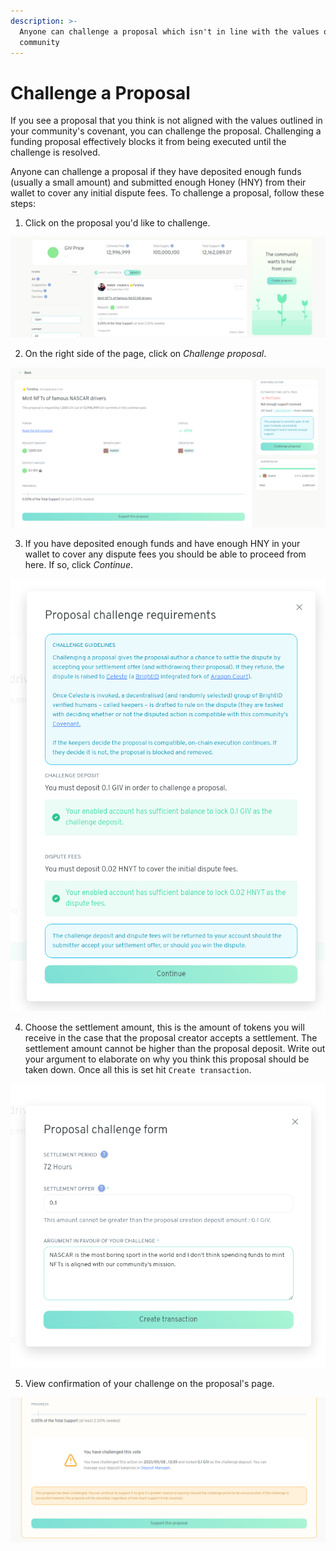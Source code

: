 ```yaml
---
description: >-
  Anyone can challenge a proposal which isn't in line with the values of the
  community
---
```


# Challenge a Proposal

If you see a proposal that you think is not aligned with the values outlined in your community's covenant, you can challenge the proposal. Challenging a funding proposal effectively blocks it from being executed until the challenge is resolved.

Anyone can challenge a proposal if they have deposited enough funds \(usually a small amount\) and submitted enough Honey \(HNY\) from their wallet to cover any initial dispute fees. To challenge a proposal, follow these steps:

1. Click on the proposal you'd like to challenge.

![](../../.gitbook/assets/pickProposalToChallenge.png)

2. On the right side of the page, click on _Challenge proposal_.

![](../../.gitbook/assets/clickChallenge.png)

3. If you have deposited enough funds and have enough HNY in your wallet to cover any dispute fees you should be able to proceed from here. If so, click _Continue_.

![](../../.gitbook/assets/challengeRequirements2.png)

4. Choose the settlement amount, this is the amount of tokens you will receive in the case that the proposal creator accepts a settlement. The settlement amount cannot be higher than the proposal deposit. Write out your argument to elaborate on why you think this proposal should be taken down. Once all this is set hit `Create transaction`.

![Disclaimer: This text is for demonstration purposes. Neither 1hive or Gardens has an official stance on NASCAR, yet.](../../.gitbook/assets/challengeForm.png)

5. View confirmation of your challenge on the proposal's page.

![](../../.gitbook/assets/challengeConfirmation.png)

